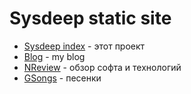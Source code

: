 # Sysdeep static site

- [Sysdeep index](https://sysdeep.github.io/) - этот проект
- [Blog](https://sysdeep.gitlab.io/blog/) - my blog
- [NReview](https://sysdeep.gitlab.io/nreview/) - обзор софта и технологий
- [GSongs](https://gitlab.com/sysdeep/gsongs) - песенки
